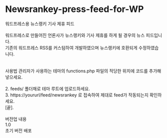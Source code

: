 # Newsrankey-press-feed-for-WP
워드프레스용 뉴스랭키 기사 제휴 피드<br />
<br />
워드프레스로 만들어진 언론사가 뉴스랭키와 기사 제휴를 하게 될 경우의 뉴스 피드입니다.<br />
기존의 워드프레스 RSS를 커스텀하여 개발하였으며 뉴스랭키에 호환되게 수정하였습니다.<br />
<br />
<br />
사용법
관리자가 사용하는 테마의 functions.php 파일의 적당한 위치에 코드를 추가해 넣으세요.<br />
<br />
2. feeds/ 폴더채로 테마 루트에 업로드하세요.<br />
3. https://yoururl/feed/newsrankey 로 접속하여 제대로 feed가 작동되는지 확인하세요.<br />
[끝].<br /><br /> 
버전업 내용<br />
1.0<br />
초기 버전 배포
